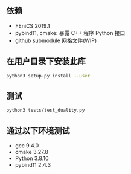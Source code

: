 

## 依赖
- FEniCS 2019.1
- pybind11, cmake: 暴露 C++ 程序 Python 接口
- github submodule 网格文件(WIP)



## 在用户目录下安装此库
```bash
python3 setup.py install --user
```

## 测试
```bash
python3 tests/test_duality.py

```

## 通过以下环境测试
- gcc 9.4.0
- cmake 3.27.8
- Python 3.8.10 
- pybind11 2.4.3

